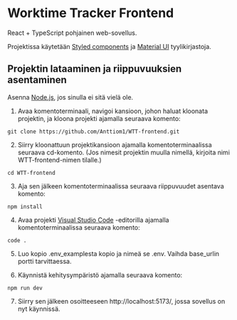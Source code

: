 # Worktime Tracker Frontend
React + TypeScript pohjainen web-sovellus.

Projektissa käytetään [Styled components](https://styled-components.com/docs) ja [Material UI](https://mui.com/material-ui/getting-started/) tyylikirjastoja.

## Projektin lataaminen ja riippuvuuksien asentaminen
Asenna [Node.js](https://nodejs.org/en), jos sinulla ei sitä vielä ole.

1. Avaa komentoterminaali, navigoi kansioon, johon haluat kloonata projektin, ja kloona projekti ajamalla seuraava komento:
```
git clone https://github.com/Anttiom1/WTT-frontend.git
```
2. Siirry kloonattuun projektikansioon ajamalla komentoterminaalissa seuraava cd-komento. (Jos nimesit projektin muulla nimellä, kirjoita nimi WTT-frontend-nimen tilalle.)
```
cd WTT-frontend
```
3. Aja sen jälkeen komentoterminaalissa seuraava riippuvuudet asentava komento:
```
npm install
```
4. Avaa projekti [Visual Studio Code](https://code.visualstudio.com/) -editorilla ajamalla komentoterminaalissa seuraava komento:
```
code .
```
5. Luo kopio .env_examplesta kopio ja nimeä se .env. Vaihda base_urlin portti tarvittaessa.

6. Käynnistä kehitysympäristö ajamalla seuraava komento:
```
npm run dev
```
7. Siirry sen jälkeen osoitteeseen http://localhost:5173/, jossa sovellus on nyt käynnissä.
